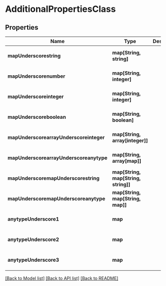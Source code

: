 # AdditionalPropertiesClass

## Properties
Name | Type | Description | Notes
------------ | ------------- | ------------- | -------------
**mapUnderscorestring** | **map[String, string]** |  | [optional] [default to null]
**mapUnderscorenumber** | **map[String, integer]** |  | [optional] [default to null]
**mapUnderscoreinteger** | **map[String, integer]** |  | [optional] [default to null]
**mapUnderscoreboolean** | **map[String, boolean]** |  | [optional] [default to null]
**mapUnderscorearrayUnderscoreinteger** | **map[String, array[integer]]** |  | [optional] [default to null]
**mapUnderscorearrayUnderscoreanytype** | **map[String, array[map]]** |  | [optional] [default to null]
**mapUnderscoremapUnderscorestring** | **map[String, map[String, string]]** |  | [optional] [default to null]
**mapUnderscoremapUnderscoreanytype** | **map[String, map[String, map]]** |  | [optional] [default to null]
**anytypeUnderscore1** | **map** |  | [optional] [default to null]
**anytypeUnderscore2** | **map** |  | [optional] [default to null]
**anytypeUnderscore3** | **map** |  | [optional] [default to null]

[[Back to Model list]](../README.md#documentation-for-models) [[Back to API list]](../README.md#documentation-for-api-endpoints) [[Back to README]](../README.md)


